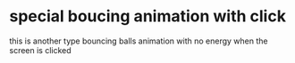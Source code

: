 # special boucing animation with click

this is another type bouncing balls animation with no energy when the screen is clicked
